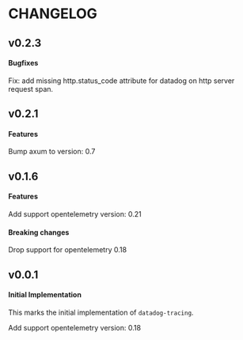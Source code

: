 # CHANGELOG


## v0.2.3

#### Bugfixes

Fix: add missing http.status_code attribute for datadog on http server request span.

## v0.2.1

#### Features

Bump axum to version: 0.7

## v0.1.6

#### Features

Add support opentelemetry version: 0.21

#### Breaking changes

Drop support for opentelemetry 0.18

## v0.0.1

#### Initial Implementation

This marks the initial implementation of `datadog-tracing`.

Add support opentelemetry version: 0.18
